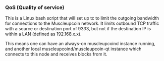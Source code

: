 ### QoS (Quality of service) ###

This is a Linux bash script that will set up tc to limit the outgoing bandwidth for connections to the Muscleupcoin network. It limits outbound TCP traffic with a source or destination port of 9333, but not if the destination IP is within a LAN (defined as 192.168.x.x).

This means one can have an always-on muscleupcoind instance running, and another local muscleupcoind/muscleupcoin-qt instance which connects to this node and receives blocks from it.

